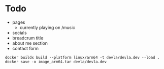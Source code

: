 # Todo

- pages
    - currently playing on /music
- socials
- breadcrum title
- about me section
- contact form

```
docker buildx build --platform linux/arm64 -t devla/devla.dev --load .
docker save -o image_arm64.tar devla/devla.dev
```